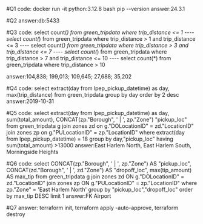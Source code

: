 #Q1
code: docker run -it python:3.12.8 bash
      pip --version
answer:24.3.1

#Q2
answer:db:5433

#Q3
code:
      select count(*)
      from green_tripdata
      where trip_distance <= 1
      ----
      select count(*)
      from green_tripdata
      where trip_distance > 1 and trip_distance <= 3
      ----
      select count(*)
      from green_tripdata
      where trip_distance > 3 and trip_distance <= 7
      ----
      select count(*)
      from green_tripdata
      where trip_distance > 7 and trip_distance <= 10
      ----
      select count(*)
      from green_tripdata
      where trip_distance > 10

answer:104,838; 199,013; 109,645; 27,688; 35,202


#Q4
code:
      select extract(day from lpep_pickup_datetime) as day, max(trip_distance)
      from green_tripdata
      group by day
      order by 2 desc
answer:2019-10-31

#Q5
code:
      select 
            extract(day from lpep_pickup_datetime) as day,
            sum(total_amount),
      CONCAT(zp."Borough", ' | ', zp."Zone") "pickup_loc"
      from green_tripdata g
      join zones zd
      on g."DOLocationID" = zd."LocationID"
      join zones zp
      on g."PULocationID" = zp."LocationID"
      where extract(day from lpep_pickup_datetime) = 18
      group by day,"pickup_loc"
      having sum(total_amount) >13000
answer:East Harlem North, East Harlem South, Morningside Heights

#Q6
code:
      select 
            CONCAT(zp."Borough", ' | ', zp."Zone") AS "pickup_loc",
      CONCAT(zd."Borough", ' | ', zd."Zone") AS "dropoff_loc",
      max(tip_amount) AS max_tip
      from green_tripdata g
      join zones zd ON g."DOLocationID" = zd."LocationID"
      join zones zp ON g."PULocationID" = zp."LocationID"
      where zp."Zone" = 'East Harlem North'
      group by "pickup_loc","dropoff_loc"
      order by max_tip DESC
      limit 1
answer:FK Airport

#Q7
answer:
terraform init, terraform apply -auto-approve, terraform destroy




